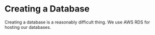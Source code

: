 # Creating a Database

Creating a database is a reasonably difficult thing. We use AWS RDS for hosting our databases.